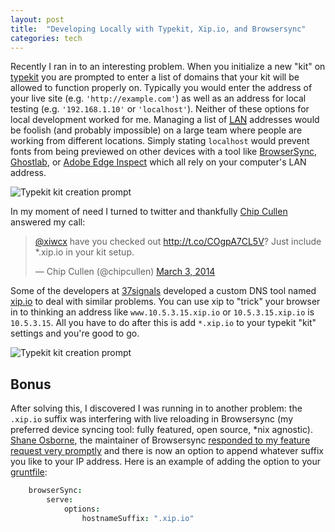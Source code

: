 ```yaml
---
layout: post
title:  "Developing Locally with Typekit, Xip.io, and Browsersync"
categories: tech
---
```


Recently I ran in to an interesting problem. When you initialize a new "kit" on [typekit][] you are prompted to enter a list of domains that your kit will be allowed to function properly on. Typically you would enter the address of your live site (e.g. ```'http://example.com'```) as well as an address for local testing (e.g. ```'192.168.1.10'``` or ```'localhost'```). Neither of these options for local development worked for me. Managing a list of <abbr title="Local Area Network">[LAN][]</abbr> addresses would be foolish (and probably impossible) on a large team where people are working from different locations. Simply stating ```localhost``` would prevent fonts from being previewed on other devices with a tool like [BrowserSync][], [Ghostlab][], or [Adobe Edge Inspect][] which all rely on your computer's LAN address.

![Typekit kit creation prompt](/img/typekit-create.png)

In my moment of need I turned to twitter and thankfully [Chip Cullen][] answered my call:

<blockquote class="twitter-tweet" lang="en"><p><a href="https://twitter.com/xiwcx">@xiwcx</a> have you checked out <a href="http://t.co/COgpA7CL5V">http://t.co/COgpA7CL5V</a>? Just include *.xip.io in your kit setup.</p>&mdash; Chip Cullen (@chipcullen) <a href="https://twitter.com/chipcullen/statuses/440623861043052544">March 3, 2014</a></blockquote>
<script async src="//platform.twitter.com/widgets.js" charset="utf-8"></script>

Some of the developers at [37signals][] developed a custom DNS tool named [xip.io][] to deal with similar problems. You can use xip to "trick" your browser in to thinking an address like `www.10.5.3.15.xip.io` or  `10.5.3.15.xip.io` is `10.5.3.15`. All you have to do after this is add `*.xip.io` to your typekit "kit" settings and you're good to go.

![Typekit kit creation prompt](/img/typekit-settings.png)

## Bonus

After solving this, I discovered I was running in to another problem: the `.xip.io` suffix was interfering with live reloading in Browsersync (my preferred device syncing tool: fully featured, open source, *nix agnostic). [Shane Osborne][], the maintainer of Browsersync [responded to my feature request very promptly][gh-issue] and there is now an option to append whatever suffix you like to your IP address. Here is an example of adding the option to your [gruntfile][]:

```coffee
    browserSync:
        serve:
            options:
                hostnameSuffix: ".xip.io"
```

[typekit]: http://typekit.com
[LAN]: http://en.wikipedia.org/wiki/Local_area_network
[BrowserSync]: http://browsersync.io/
[Ghostlab]: http://vanamco.com/ghostlab
[Adobe Edge Inspect]: http://html.adobe.com/edge/inspect
[Chip Cullen]: http://chipcullen.com
[37signals]: https://37signals.com
[xip.io]: http://xip.io
[Shane Osborne]: http://shakyshane.com
[gh-issue]: https://github.com/shakyShane/grunt-browser-sync/issues/41#issuecomment-37136050
[gruntfile]: http://gruntjs.com/sample-gruntfile
